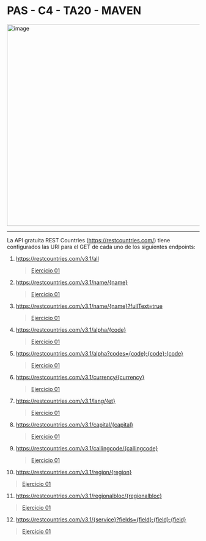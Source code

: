 # PAS - C4 - TA20 - MAVEN
<img width="527" alt="image" src="https://user-images.githubusercontent.com/62121921/231383988-7ecf2c5c-d025-4960-9096-a1c158591749.png">

---

La API gratuita REST Countries (https://restcountries.com/) tiene configurados las URI para el GET de cada uno de los siguientes endpoints:

1. https://restcountries.com/v3.1/all

   >[Ejercicio 01](GET%2001.png)

2. https://restcountries.com/v3.1/name/{name}

   >[Ejercicio 01](GET%2002.png)
   
3. https://restcountries.com/v3.1/name/{name}?fullText=true

   >[Ejercicio 01](GET%2003.png)

4. https://restcountries.com/v3.1/alpha/{code}

   >[Ejercicio 01](GET%2004.png)
   
5. https://restcountries.com/v3.1/alpha?codes={code};{code};{code}

   >[Ejercicio 01](GET%2005.png)
   
6. https://restcountries.com/v3.1/currency/{currency}

   >[Ejercicio 01](GET%2006.png)
   
7. https://restcountries.com/v3.1/lang/{et}

   >[Ejercicio 01](GET%2007.png)
   
8. https://restcountries.com/v3.1/capital/{capital}

   >[Ejercicio 01](GET%2008.png)

9. https://restcountries.com/v3.1/callingcode/{callingcode}

   >[Ejercicio 01](GET%2009.png)
   
10. https://restcountries.com/v3.1/region/{region}

   >[Ejercicio 01](GET%2010.png)
   
11. https://restcountries.com/v3.1/regionalbloc/{regionalbloc}

   >[Ejercicio 01](GET%2011.png)
   
12. https://restcountries.com/v3.1/{service}?fields={field};{field};{field}

   >[Ejercicio 01](GET%2012.png)
